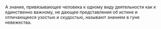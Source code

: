 А знание, привязывающее человека к одному виду деятельности как к единственно важному, не дающее представления об истине и отличающееся узостью и скудостью, называют знанием в гуне невежества.